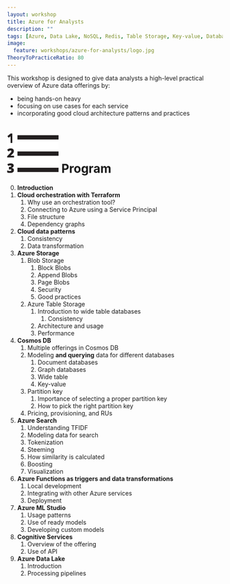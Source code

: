 ```yaml
---
layout: workshop
title: Azure for Analysts
description: ""
tags: [Azure, Data Lake, NoSQL, Redis, Table Storage, Key-value, Databases, Wide-table database, Document database, Grap database, Full text search, Azure Search, Cosmos DB, Data modeling, Terraform, Cloud orchestration, Machine Learning, Cognitive Services, Azure Storage, Polyglot persistence, Gremlin, Azure ML Studio, Blob Storage, Eventual consistency ]
image:
  feature: workshops/azure-for-analysts/logo.jpg
TheoryToPracticeRatio: 80  
---
```


This workshop is designed to give data analysts a high-level practical overview of Azure data offerings by:

- being hands-on heavy
- focusing on use cases for each service
- incorporating good cloud architecture patterns and practices 

# <img src="/data/workshops/list.svg" class="listIcon" > Program

0. **Introduction**
1. **Cloud orchestration with Terraform**
    1. Why use an orchestration tool?
    2. Connecting to Azure using a Service Principal
    3. File structure
    4. Dependency graphs
2. **Cloud data patterns**
    1. Consistency
    2. Data transformation
3. **Azure Storage**
    1. Blob Storage
        1. Block Blobs
        2. Append Blobs
        3. Page Blobs
        4. Security
        5. Good practices 
    2. Azure Table Storage
        1. Introduction to wide table databases
            1. Consistency
        2. Architecture and usage
        3. Performance
4. **Cosmos DB**
    1. Multiple offerings in Cosmos DB
    2. Modeling **and querying** data for different databases
        1. Document databases
        2. Graph databases
        3. Wide table
        4. Key-value
    2. Partition key
        1. Importance of selecting a proper partition key
        2. How to pick the right partition key
    3. Pricing, provisioning, and RUs
5. **Azure Search**
    1. Understanding TFIDF
    2. Modeling data for search
    3. Tokenization
    4. Steeming
    5. How similarity is calculated
    6. Boosting
    7. Visualization
6. **Azure Functions as triggers and data transformations**
    1. Local development
    2. Integrating with other Azure services
    3. Deployment
7. **Azure ML Studio**
    1. Usage patterns
    2. Use of ready models
    3. Developing custom models
8. **Cognitive Services**
    1. Overview of the offering
    2. Use of API
9. **Azure Data Lake**
    1. Introduction
    2. Processing pipelines